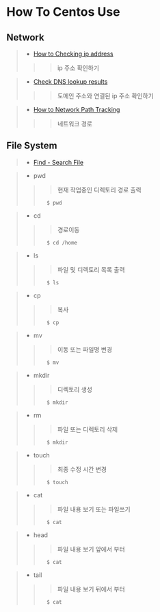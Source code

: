 # How To Centos Use


## Network
>  - [How to Checking ip address](./how_to_checking_ip_address.md)  
>  >  > ip 주소 확인하기

>  - [Check DNS lookup results](./check_dns_lookup_results.md)
>  >  > 도메인 주소와 연결된 ip 주소 확인하기

>  - [How to Network Path Tracking](./how_to_network_path_tracking.md)
>  >  > 네트워크 경로 


## File System

>  - [Find - Search File](./search_file.md) 

>  - pwd
>  >  >현재 작업중인 디렉토리 경로 출력
>  >```
>  >   $ pwd
>  >```

>  - cd
>  >  >경로이동
>  >```
>  >   $ cd /home
>  >```

>  - ls
>  >  >파일 및 디렉토리 목록 출력
>  >```
>  >   $ ls
>  >```

>  - cp
>  >  >복사
>  >```
>  >   $ cp
>  >```

>  - mv
>  >  >이동 또는 파일명 변경
>  >```
>  >   $ mv
>  >```

>  - mkdir
>  >  >디렉토리 생성
>  >```
>  >   $ mkdir
>  >```

>  - rm
>  >  >파일 또는 디렉토리 삭제
>  >```
>  >   $ mkdir
>  >```

>  - touch
>  >  >최종 수정 시간 변경
>  >```
>  >   $ touch
>  >```

>  - cat
>  >  >파일 내용 보기 또는 파일쓰기
>  >```
>  >   $ cat
>  >```

>  - head
>  >  >파일 내용 보기 앞에서 부터
>  >```
>  >   $ cat
>  >```

>  - tail
>  >  >파일 내용 보기 뒤에서 부터
>  >```
>  >   $ cat
>  >```







